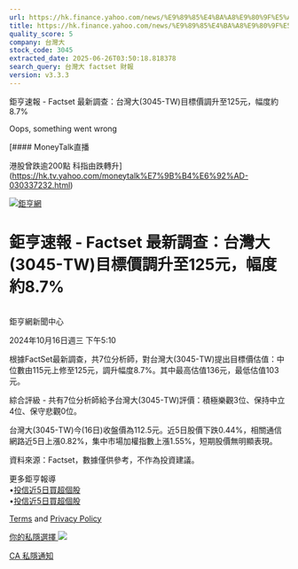 ```yaml
---
url: https://hk.finance.yahoo.com/news/%E9%89%85%E4%BA%A8%E9%80%9F%E5%A0%B1-factset-%E6%9C%80%E6%96%B0%E8%AA%BF%E6%9F%A5-%E5%8F%B0%E7%81%A3%E5%A4%A7-3045-001016945.html
title: https://hk.finance.yahoo.com/news/%E9%89%85%E4%BA%A8%E9%80%9F%E5%A0%B1-factset-%E6%9C%80%E6%96%B0%E8
quality_score: 5
company: 台灣大
stock_code: 3045
extracted_date: 2025-06-26T03:50:18.818378
search_query: 台灣大 factset 財報
version: v3.3.3
---
```


鉅亨速報 - Factset 最新調查：台灣大(3045-TW)目標價調升至125元，幅度約8.7% 


Oops, something went wrong

 

[#### MoneyTalk直播

港股曾跌逾200點 科指由跌轉升](https://hk.tv.yahoo.com/moneytalk%E7%9B%B4%E6%92%AD-030337232.html)

[![鉅亨網](https://s.yimg.com/ny/api/res/1.2/UM5hrThmhlnSiBO4o4qlLg--/YXBwaWQ9aGlnaGxhbmRlcjt3PTE0NjtoPTQ4O2NmPXdlYnA-/https://s.yimg.com/os/creatr-uploaded-images/2020-01/147c7630-36ab-11ea-ae7c-5ee7a0016555)](http://www.cnyes.com/ "鉅亨網")

# 鉅亨速報 - Factset 最新調查：台灣大(3045-TW)目標價調升至125元，幅度約8.7%

![](data:image/gif;base64,R0lGODlhAQABAIAAAAAAAP///ywAAAAAAQABAAACAUwAOw==)

鉅亨網新聞中心

2024年10月16日週三 下午5:10

根據FactSet最新調查，共7位分析師，對台灣大(3045-TW)提出目標價估值：中位數由115元上修至125元，調升幅度8.7%。其中最高估值136元，最低估值103元。

綜合評級 - 共有7位分析師給予台灣大(3045-TW)評價：積極樂觀3位、保持中立4位、保守悲觀0位。

台灣大(3045-TW)今(16日)收盤價為112.5元。近5日股價下跌0.44%，相關通信網路近5日上漲0.82%，集中市場加權指數上漲1.55%，短期股價無明顯表現。

資料來源：Factset，數據僅供參考，不作為投資建議。

更多鉅亨報導  
•[投信近5日買超個股](https://news.cnyes.com/news/id/5732918?utm_source=yahoo&utm_medium=RSS&utm_campaign=relate)  
•[投信近5日買超個股](https://news.cnyes.com/news/id/5734584?utm_source=yahoo&utm_medium=RSS&utm_campaign=relate)

[Terms](https://guce.yahoo.com/terms?locale=zh-Hant-HK)  and [Privacy Policy](https://guce.yahoo.com/privacy-policy?locale=zh-Hant-HK)

[你的私隱選擇 ![](https://s.yimg.com/dv/static/siteApp/img/privacy-choice-control.png)](https://guce.yahoo.com/state-controls?locale=zh-Hant-HK&state=CA)

[CA 私隱通知](https://guce.yahoo.com/ca-notice?locale=zh-Hant-HK)